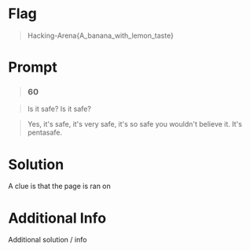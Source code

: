 # Flag

> Hacking-Arena{A_banana_with_lemon_taste}

# Prompt

>### 60

>Is it safe? Is it safe?

>Yes, it's safe, it's very safe, it's so safe you wouldn't believe it. It's pentasafe.
# Solution

A clue is that the page is ran on 

# Additional Info

Additional solution / info